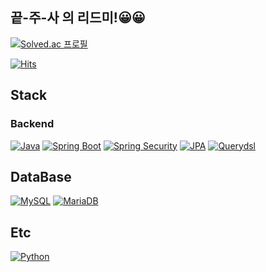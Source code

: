 ## 끝-주-사 의 리드미!😀😀

[![Solved.ac
프로필](http://mazassumnida.wtf/api/v2/generate_badge?boj=wldbs4746)](https://solved.ac/wldbs4746)

[![Hits](https://hits.seeyoufarm.com/api/count/incr/badge.svg?url=https%3A%2F%2Fgithub.com%2Fsukangpunch&count_bg=%2379C83D&title_bg=%23555555&icon=&icon_color=%23E7E7E7&title=hits&edge_flat=false)](https://hits.seeyoufarm.com)

## Stack
### Backend

[![Java](https://img.shields.io/badge/Java-blue)](https://www.java.com)
[![Spring Boot](https://img.shields.io/badge/Spring%20Boot-brightgreen)](https://spring.io/projects/spring-boot)
[![Spring Security](https://img.shields.io/badge/Spring%20Security-brightgreen)](https://spring.io/projects/spring-security)
[![JPA](https://img.shields.io/badge/JPA-blue)](https://spring.io/projects/spring-data-jpa)
[![Querydsl](https://img.shields.io/badge/Querydsl-blue)](https://github.com/querydsl/querydsl)

## DataBase
[![MySQL](https://img.shields.io/badge/MySQL-lightblue)](https://www.mysql.com)
[![MariaDB](https://img.shields.io/badge/MariaDB-lightgrey)](https://mariadb.org)

## Etc
[![Python](https://img.shields.io/badge/Python-blue)](https://www.python.org)



